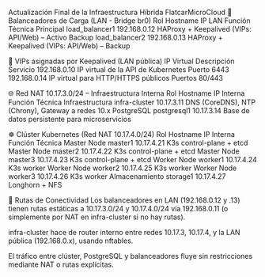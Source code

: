 Actualización Final de la Infraestructura Híbrida FlatcarMicroCloud
🔁 Balanceadores de Carga (LAN - Bridge br0)
Rol	Hostname	IP LAN	Función Técnica
Principal	load_balancer1	192.168.0.12	HAProxy + Keepalived (VIPs: API/Web) – Activo
Backup	load_balancer2	192.168.0.13	HAProxy + Keepalived (VIPs: API/Web) – Backup

🎯 VIPs asignadas por Keepalived (LAN pública)
IP Virtual	Descripción	Servicio
192.168.0.10	IP virtual de la API de Kubernetes	Puerto 6443
192.168.0.14	IP virtual para HTTP/HTTPS públicos	Puertos 80/443

🌐 Red NAT 10.17.3.0/24 – Infraestructura Interna
Rol	Hostname	IP Interna	Función Técnica
Infraestructura	infra-cluster	10.17.3.11	DNS (CoreDNS), NTP (Chrony), Gateway a redes 10.x
PostgreSQL	postgresql1	10.17.3.14	Base de datos persistente para microservicios

☸️ Clúster Kubernetes (Red NAT 10.17.4.0/24)
Rol	Hostname	IP Interna	Función Técnica
Master Node	master1	10.17.4.21	K3s control-plane + etcd
Master Node	master2	10.17.4.22	K3s control-plane + etcd
Master Node	master3	10.17.4.23	K3s control-plane + etcd
Worker Node	worker1	10.17.4.24	K3s worker
Worker Node	worker2	10.17.4.25	K3s worker
Worker Node	worker3	10.17.4.26	K3s worker
Almacenamiento	storage1	10.17.4.27	Longhorn + NFS

🔀 Rutas de Conectividad
Los balanceadores en LAN (192.168.0.12 y .13) tienen rutas estáticas a 10.17.3.0/24 y 10.17.4.0/24 vía 192.168.0.11 (o simplemente por NAT en infra-cluster si no hay rutas).

infra-cluster hace de router interno entre redes 10.17.3, 10.17.4, y la LAN pública (192.168.0.x), usando nftables.

El tráfico entre clúster, PostgreSQL y balanceadores fluye sin restricciones mediante NAT o rutas explícitas.
